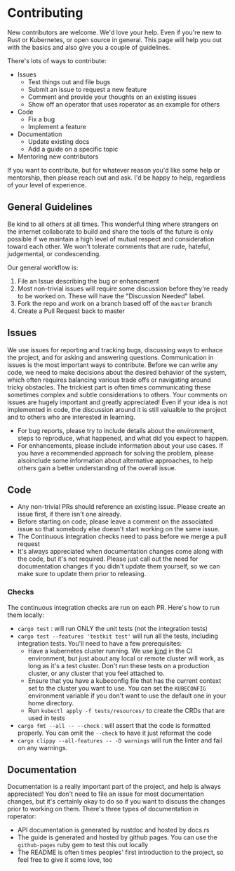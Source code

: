 # Contributing

New contributors are welcome. We'd love your help. Even if you're new to Rust or Kubernetes, or open source in general. This page will help you out with the basics and also give you a couple of guidelines.

There's lots of ways to contribute:

- Issues
    - Test things out and file bugs
    - Submit an issue to request a new feature
    - Comment and provide your thoughts on an existing issues
    - Show off an operator that uses roperator as an example for others
- Code
    - Fix a bug
    - Implement a feature
- Documentation
    - Update existing docs
    - Add a guide on a specific topic
- Mentoring new contributors

If you want to contribute, but for whatever reason you'd like some help or mentorship, then
please reach out and ask. I'd be happy to help, regardless of your level of experience.

## General Guidelines

Be kind to all others at all times. This wonderful thing where strangers on the internet
collaborate to build and share the tools of the future is only possible if we maintain a high
level of mutual respect and consideration toward each other. We won't tolerate comments that are
rude, hateful, judgemental, or condescending.

Our general workflow is:

1. File an Issue describing the bug or enhancement
2. Most non-trivial issues will require some discussion before they're ready to be worked on. These will have the "Discussion Needed" label.
3. Fork the repo and work on a branch based off of the `master` branch
3. Create a Pull Request back to master

## Issues

We use issues for reporting and tracking bugs, discussing ways to enhace the project, and for
asking and answering questions. Communication in issues is the most important ways to contribute.
Before we can write any code, we need to make decisions about the desired behavior of the system,
which often requires balancing various trade offs or navigating around tricky obstacles. The
trickiest part is often times communicating these sometimes complex and subtle considerations to
others. Your comments on issues are hugely important and greatly appreciated! Even if your idea
is not implemented in code, the discussion around it is still valualble to the project and to
others who are interested in learning.

- For bug reports, please try to include details about the environment, steps to reproduce, what
  happened, and what did you expect to happen.
- For enhancements, please include information about your use cases. If you have a recommended
  approach for solving the problem, please alsoinclude some information about alternative
  approaches, to help others gain a better understanding of the overall issue.

## Code

- Any non-trivial PRs should reference an existing issue. Please create an issue first, if there isn't one already.
- Before starting on code, please leave a comment on the associated issue so that somebody else doesn't start working on the same issue.
- The Continuous integration checks need to pass before we merge a pull request
- It's always appreciated when documentation changes come along with the code, but it's not required. Please just call out the need for documentation changes if you didn't update them yourself, so we can make sure to update them prior to releasing.

### Checks

The continuous integration checks are run on each PR. Here's how to run them locally:

- `cargo test` : will run ONLY the unit tests (not the integration tests)
- `cargo test --features 'testkit test'` will run all the tests, including integration tests. You'll need to have a few prerequisites:
    - Have a kubernetes cluster running. We use [kind](https://kind.sigs.k8s.io/) in the CI environment, but just about any local or remote cluster will work, as long as it's a test cluster. Don't run these tests on a production cluster, or any cluster that you feel attached to.
    - Ensure that you have a kubeconfig file that has the current context set to the cluster you want to use. You can set the `KUBECONFIG` environment variable if you don't want to use the default one in your home directory.
    - Run `kubectl apply -f tests/resources/` to create the CRDs that are used in tests
- `cargo fmt --all -- --check` : will assert that the code is formatted properly. You can omit the `--check` to have it just reformat the code
- `cargo clippy --all-features -- -D warnings` will run the linter and fail on any warnings.

## Documentation

Documentation is a really important part of the project, and help is always appreciated! You
don't need to file an issue for most documentation changes, but it's certainly okay to do so if
you want to discuss the changes prior to working on them. There's three types of documentation in
roperator:

- API documentation is generated by rustdoc and hosted by docs.rs
- The guide is generated and hosted by github pages. You can use the `github-pages` ruby gem to test this out locally
- The README is often times peoples' first introduction to the project, so feel free to give it some love, too
